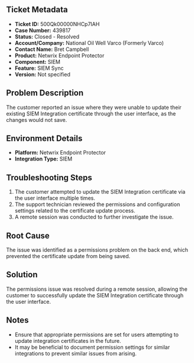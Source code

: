 ## Ticket Metadata
- **Ticket ID:** 500Qk00000NHCp7IAH
- **Case Number:** 439817
- **Status:** Closed - Resolved
- **Account/Company:** National Oil Well Varco (Formerly Varco)
- **Contact Name:** Bret Campbell
- **Product:** Netwrix Endpoint Protector
- **Component:** SIEM
- **Feature:** SIEM Sync
- **Version:** Not specified

## Problem Description
The customer reported an issue where they were unable to update their existing SIEM Integration certificate through the user interface, as the changes would not save.

## Environment Details
- **Platform:** Netwrix Endpoint Protector
- **Integration Type:** SIEM

## Troubleshooting Steps
1. The customer attempted to update the SIEM Integration certificate via the user interface multiple times.
2. The support technician reviewed the permissions and configuration settings related to the certificate update process.
3. A remote session was conducted to further investigate the issue.

## Root Cause
The issue was identified as a permissions problem on the back end, which prevented the certificate update from being saved.

## Solution
The permissions issue was resolved during a remote session, allowing the customer to successfully update the SIEM Integration certificate through the user interface.

## Notes
- Ensure that appropriate permissions are set for users attempting to update integration certificates in the future.
- It may be beneficial to document permission settings for similar integrations to prevent similar issues from arising.
